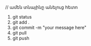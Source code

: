 // ամեն տնայինը անելուց հետո

1. git status
2. git add .
3. git commit -m "your message here"
4. git pull
5. git push
